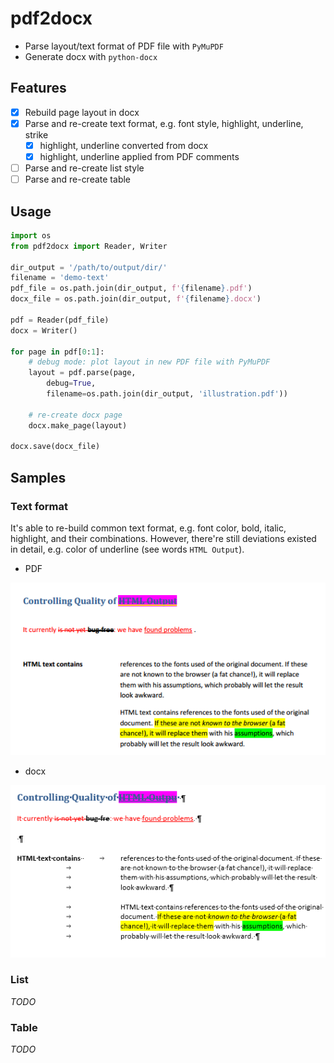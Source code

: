 # pdf2docx

- Parse layout/text format of PDF file with `PyMuPDF`
- Generate docx with `python-docx`

## Features

- [x] Rebuild page layout in docx
- [x] Parse and re-create text format, e.g. font style, highlight, underline, strike
    - [x] highlight, underline converted from docx
    - [x] highlight, underline applied from PDF comments
- [ ] Parse and re-create list style
- [ ] Parse and re-create table

## Usage

```python
import os
from pdf2docx import Reader, Writer

dir_output = '/path/to/output/dir/'
filename = 'demo-text'
pdf_file = os.path.join(dir_output, f'{filename}.pdf')
docx_file = os.path.join(dir_output, f'{filename}.docx')

pdf = Reader(pdf_file)
docx = Writer()

for page in pdf[0:1]:
    # debug mode: plot layout in new PDF file with PyMuPDF
    layout = pdf.parse(page, 
        debug=True, 
        filename=os.path.join(dir_output, 'illustration.pdf'))

    # re-create docx page
    docx.make_page(layout)

docx.save(docx_file)
```

## Samples

### Text format

It's able to re-build common text format, e.g. font color, bold, italic, highlight, and their combinations. However, there're still deviations existed in detail, e.g. color of underline (see words `HTML Output`).

- PDF

![demo-text-pdf.png](demo/pics/demo-text-pdf.png)

- docx

![demo-text-pdf.png](demo/pics/demo-text-docx.png)


### List

*TODO*

### Table

*TODO*